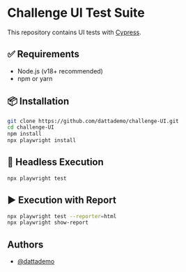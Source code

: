 
# Challenge UI Test Suite

This repository contains UI tests with [Cypress](https://www.cypress.io/).

## ✅ Requirements

- Node.js (v18+ recommended)
- npm or yarn

## 📦 Installation

```bash
git clone https://github.com/dattademo/challenge-UI.git
cd challenge-UI
npm install
npx playwright install

```

## 🤖 Headless Execution

```bash
npx playwright test
```

## ▶️ Execution with Report

```bash
npx playwright test --reporter=html
npx playwright show-report
```

## Authors

- [@dattademo](https://www.github.com/dattademo)


